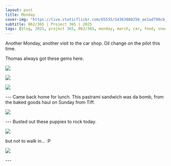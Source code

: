 ```yaml
---
layout: post
title: Monday
cover-img: "https://live.staticflickr.com/65535/54363880256_ae1ad799cb_h.jpg"
subtitle: 062/365 | Project 365 | 2025
tags: [blog, 2025, project 365, 062/365, monday, march, car, food, sneakers]
---
```

<style>
  .intro-header.big-img {
    background-position:center; 
  }
</style>
Another Monday, another visit to the car shop. Oil change on the pilot this time.

Thomas always got these gems here.
<p class="post-img-wrap">
  <img src="https://live.staticflickr.com/65535/54364279850_50f3068049_h.jpg">
</p>
<p class="post-img-wrap">
  <img src="https://live.staticflickr.com/65535/54364416259_27af9fa34d_h.jpg">
</p>
<p class="post-img-wrap">
  <img src="https://live.staticflickr.com/65535/54364105933_8e4389ccd6_h.jpg">
</p>
---
Came back home for lunch. This pastrami sandwich was da bomb, from the baked goods haul on Sunday from Tiff.
<p class="post-img-wrap">
  <img src="https://live.staticflickr.com/65535/54363880256_ae1ad799cb_h.jpg">
</p>
---
Busted out these puppies to rock today.
<p class="post-img-wrap">
  <img src="https://live.staticflickr.com/65535/54363879731_0590c9a998_h.jpg">
</p>
but not to walk in... :P
<p class="post-img-wrap">
  <img src="https://live.staticflickr.com/65535/54364087934_16b9914a1b_h.jpg">
</p>
---
